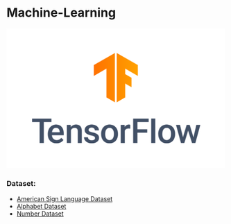 # Machine-Learning

![Logo](TensorFlow_logo.png)

### Dataset:
- [American Sign Language Dataset](https://www.kaggle.com/datasets/ayuraj/american-sign-language-dataset)
- [Alphabet Dataset](https://www.kaggle.com/datasets/grassknoted/asl-alphabet)
- [Number Dataset](https://www.kaggle.com/datasets/javaidahmadwani/sign-language-digits-dataset)
